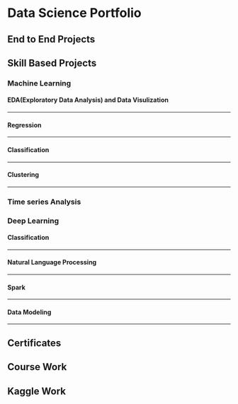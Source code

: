 # Data Science Portfolio  #

## End to End Projects ##

## Skill Based Projects ##

### Machine Learning
#### EDA(Exploratory Data Analysis) and Data Visulization

---

#### Regression

---

#### Classification 

---

#### Clustering 

---

### Time series Analysis

### Deep Learning
#### Classification

---

#### Natural Language Processing 
 
---

#### Spark 

---

#### Data Modeling 

---

## Certificates 

## Course Work

## Kaggle Work



